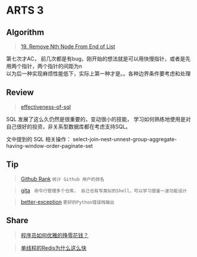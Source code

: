# ARTS 3

## Algorithm
> [19. Remove Nth Node From End of List](https://leetcode.com/problems/remove-nth-node-from-end-of-list/)

第七次才AC， 前几次都是有bug，刚开始的想法就是可以用快慢指针，或者是先用两个指针，两个指针的间距为n  
以为后一种实现麻烦性能低下，实际上第一种才是。。各种边界条件要考虑和处理

## Review
> [effectiveness-of-sql](https://blog.couchbase.com/unreasonable-effectiveness-of-sql/)  

SQL 发展了这么久仍然是很重要的，变动很小的技能， 学习如何熟练地使用是对自己很好的投资，非关系型数据库都在考虑支持SQL。

文中提到的 SQL 相关操作： select-join-nest-unnest-group-aggregate-having-window-order-paginate-set

## Tip
> [Github Rank](https://github.com/jaywcjlove/github-rank)  `统计 Github 用户的排名`

> [gita](https://github.com/nosarthur/gita)  ` 命令行管理多个仓库， 自己也有写类似的Shell，可以学习借鉴一波功能设计`

> [better-exception](https://github.com/Qix-/better-exceptions)  `更好的Python错误栈输出`

## Share
> [程序员如何优雅的挣零花钱？](https://github.com/easychen/howto-make-more-money)  

> [单线程的Redis为什么这么快 ](https://mp.weixin.qq.com/s?__biz=MzI4NTA1MDEwNg==&mid=2650776864&idx=1&sn=6e73df07a359370daf9b0656f24ec633&chksm=f3f910b5c48e99a3a5cbeb86b80951c0e5d505c93570869e1e31e59bab3718c443984dbbe201&mpshare=1&scene=1&srcid=0512warWADmPEtEUVqeMm7Xg#rd)  
